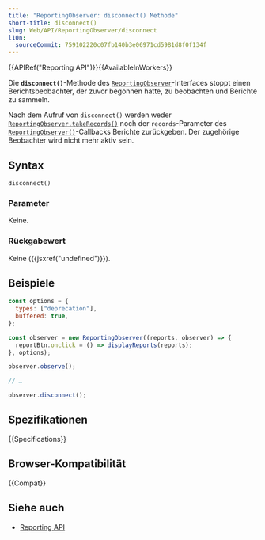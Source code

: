```yaml
---
title: "ReportingObserver: disconnect() Methode"
short-title: disconnect()
slug: Web/API/ReportingObserver/disconnect
l10n:
  sourceCommit: 759102220c07fb140b3e06971cd5981d8f0f134f
---
```


{{APIRef("Reporting API")}}{{AvailableInWorkers}}

Die **`disconnect()`**-Methode des [`ReportingObserver`](/de/docs/Web/API/ReportingObserver)-Interfaces stoppt einen Berichtsbeobachter, der zuvor begonnen hatte, zu beobachten und Berichte zu sammeln.

Nach dem Aufruf von `disconnect()` werden weder [`ReportingObserver.takeRecords()`](/de/docs/Web/API/ReportingObserver/takeRecords) noch der `records`-Parameter des [`ReportingObserver()`](/de/docs/Web/API/ReportingObserver/ReportingObserver)-Callbacks Berichte zurückgeben. Der zugehörige Beobachter wird nicht mehr aktiv sein.

## Syntax

```js-nolint
disconnect()
```

### Parameter

Keine.

### Rückgabewert

Keine ({{jsxref("undefined")}}).

## Beispiele

```js
const options = {
  types: ["deprecation"],
  buffered: true,
};

const observer = new ReportingObserver((reports, observer) => {
  reportBtn.onclick = () => displayReports(reports);
}, options);

observer.observe();

// …

observer.disconnect();
```

## Spezifikationen

{{Specifications}}

## Browser-Kompatibilität

{{Compat}}

## Siehe auch

- [Reporting API](/de/docs/Web/API/Reporting_API)
